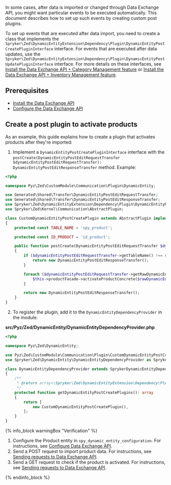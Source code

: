 In some cases, after data is imported or changed through Data Exchange API, you might want particular events to be executed automatically. This document describes how to set up such events by creating custom post plugins.

To set up events that are executed after data import, you need to create a class that implements the `Spryker\Zed\DynamicEntityExtension\Dependency\Plugin\DynamicEntityPostCreatePluginInterface` interface. For events that are executed after data updates, use the `Spryker\Zed\DynamicEntityExtension\Dependency\Plugin\DynamicEntityPostUpdatePluginInterface` interface. For more details on these interfaces, see [Install the Data Exchange API + Category Management feature](/docs/pbc/all/data-exchange/latest/install-and-upgrade/install-the-data-exchange-api-category-management-feature.html) or [Install the Data Exchange API + Inventory Management feature](/docs/pbc/all/data-exchange/latest/install-and-upgrade/install-the-data-exchange-api-inventory-management-feature.html).


## Prerequisites

* [Install the Data Exchange API](/docs/pbc/all/data-exchange/latest/install-and-upgrade/install-the-data-exchange-api.html)
* [Configure the Data Exchange API](/docs/integrations/spryker-glue-api/backend-api/data-exchange-api/configure-data-exchange-api.html)


## Create a post plugin to activate products

As an example, this guide explains how to create a plugin that activates products after they're imported:

1. Implement a `DynamicEntityPostCreatePluginInterface` interface with the `postCreate(DynamicEntityPostEditRequestTransfer $dynamicEntityPostEditRequestTransfer): DynamicEntityPostEditResponseTransfer` method. Example:

```php
<?php

namespace Pyz\Zed\CustomModule\Communication\Plugin\DynamicEntity;

use Generated\Shared\Transfer\DynamicEntityPostEditRequestTransfer;
use Generated\Shared\Transfer\DynamicEntityPostEditResponseTransfer;
use Spryker\Zed\DynamicEntityExtension\Dependency\Plugin\DynamicEntityPostCreatePluginInterface;
use Spryker\Zed\Kernel\Communication\AbstractPlugin;

class CustomDynamicEntityPostCreatePlugin extends AbstractPlugin implements DynamicEntityPostCreatePluginInterface
{
    protected const TABLE_NAME = 'spy_product';

    protected const ID_PRODUCT = 'id_product';

    public function postCreate(DynamicEntityPostEditRequestTransfer $dynamicEntityPostEditRequestTransfer): DynamicEntityPostEditResponseTransfer
    {
        if ($dynamicEntityPostEditRequestTransfer->getTableName() !== static::TABLE_NAME) {
            return new DynamicEntityPostEditResponseTransfer();
        }

        foreach ($dynamicEntityPostEditRequestTransfer->getRawDynamicEntities() as $rawDynamicEntity) {
            $this->productFacade->activateProductConcrete($rawDynamicEntity->getFields()[static::ID_PRODUCT]);
        }

        return new DynamicEntityPostEditResponseTransfer();
    }
}
```

2. To register the plugin, add it to the `DynamicEntityDependencyProvider` in the module.

**src/Pyz/Zed/DynamicEntity/DynamicEntityDependencyProvider.php**
```php
<?php

namespace Pyz\Zed\DynamicEntity;

use Pyz\Zed\CustomModule\Communication\Plugin\CustomDynamicEntityPostCreatePlugin;
use Spryker\Zed\DynamicEntity\DynamicEntityDependencyProvider as SprykerDynamicEntityDependencyProvider;

class DynamicEntityDependencyProvider extends SprykerDynamicEntityDependencyProvider
{
    /**
     * @return array<\Spryker\Zed\DynamicEntityExtension\Dependency\Plugin\DynamicEntityPostCreatePluginInterface>
     */
    protected function getDynamicEntityPostCreatePlugins(): array
    {
        return [
            new CustomDynamicEntityPostCreatePlugin(),
        ];
    }
}
```

{% info_block warningBox "Verification" %}

1. Configure the Product entity in `spy_dynamic_entity_configuration`. For instructions, see [Configure Data Exchange API](/docs/integrations/spryker-glue-api/backend-api/data-exchange-api/configure-data-exchange-api.html).
2. Send a POST request to import product data. For instructions, see [Sending requests to Data Exchange API](/docs/integrations/spryker-glue-api/backend-api/data-exchange-api/sending-requests-to-data-exchange-api.html).
3. Send a GET request to check if the product is activated. For instructions, see [Sending requests to Data Exchange API](/docs/integrations/spryker-glue-api/backend-api/data-exchange-api/sending-requests-to-data-exchange-api.html).

{% endinfo_block %}